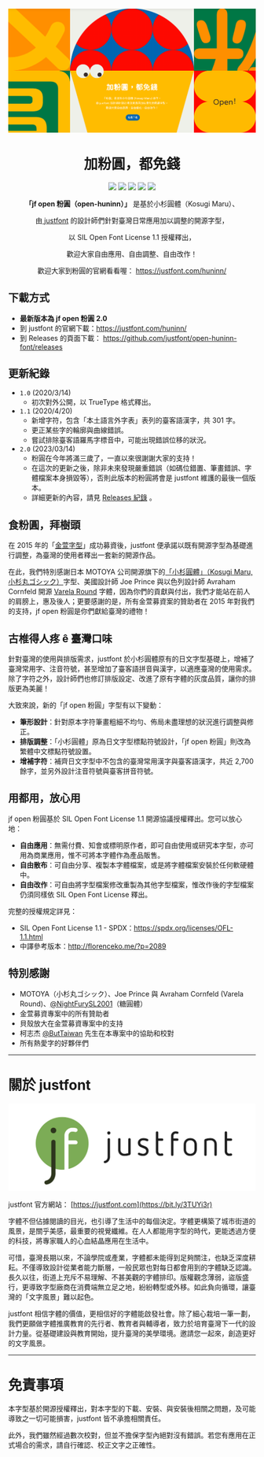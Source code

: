 ![](image/jf-open-huninn-banner.png)

<div align="center">

# 加粉圓，都免錢

![](https://img.shields.io/github/v/release/justfont/open-huninn-font?label=%E6%9C%80%E6%96%B0%E7%89%88%E6%9C%AC&style=flat-square) ![](https://img.shields.io/github/downloads/justfont/open-huninn-font/total?label=總下載數&style=flat-square) ![](https://img.shields.io/github/release-date/justfont/open-huninn-font?label=最後更新&style=flat-square&color=red) ![](https://img.shields.io/github/size/justfont/open-huninn-font/font/jf-openhuninn-2.0.ttf?label=檔案大小&style=flat-square&color=ff69b4) ![](https://img.shields.io/badge/授權方式-OFL%201.1-yellow?style=flat-square)

**「jf open 粉圓（open-huninn）」** 是基於小杉圓體（Kosugi Maru）、

由[ justfont](https://justfont.com) 的設計師們針對臺灣日常應用加以調整的開源字型，

以 SIL Open Font License 1.1 授權釋出，

歡迎大家自由應用、自由調整、自由改作！

歡迎大家到粉圓的官網看看喔： https://justfont.com/huninn/ 

</div>

## 下載方式

- **最新版本為 jf open 粉圓 2.0**
- 到 justfont 的官網下載：https://justfont.com/huninn/
- 到 Releases 的頁面下載： https://github.com/justfont/open-huninn-font/releases


## 更新紀錄

- `1.0` (2020/3/14) 
  - 初次對外公開，以 TrueType 格式釋出。  
- `1.1` (2020/4/20)   
   - 新增字符，包含「本土語言外字表」表列的臺客語漢字，共 301 字。  
   - 更正某些字的輪廓與曲線錯誤。  
   - 嘗試排除臺客語羅馬字標音中，可能出現錯誤位移的狀況。  
- `2.0` (2023/03/14) 
  - 粉圓在今年將滿三歲了，一直以來很謝謝大家的支持！
  - 在這次的更新之後，除非未來發現嚴重錯誤（如碼位錯置、筆畫錯誤、字體檔案本身損毀等），否則此版本的粉圓將會是 justfont 維護的最後一個版本。
  - 詳細更新的內容，請見 [Releases 紀錄](https://github.com/justfont/open-huninn-font/releases) 。

## 食粉圓，拜樹頭

在 2015 年的「[金萱字型](https://justfont.com/jinxuan/)」成功募資後，justfont 便承諾以既有開源字型為基礎進行調整，為臺灣的使用者釋出一套新的開源作品。  

在此，我們特別感謝日本 MOTOYA 公司開源旗下的[「小杉圓體」（Kosugi Maru, 小杉丸ゴシック）](https://github.com/googlefonts/kosugi-maru)字型、美國設計師 Joe Prince 與以色列設計師 Avraham Cornfeld 開源 [Varela Round](https://fonts.google.com/specimen/Varela+Round) 字體，因為你們的貢獻與付出，我們才能站在前人的肩膀上，惠及後人；更要感謝的是，所有金萱募資案的贊助者在 2015 年對我們的支持，jf open 粉圓是你們獻給臺灣的禮物！


## 古椎得人疼 ê 臺灣口味

針對臺灣的使用與排版需求，justfont 於小杉圓體原有的日文字型基礎上，增補了臺灣常用字、注音符號，甚至增加了臺客語拼音與漢字，以適應臺灣的使用需求。除了字符之外，設計師們也修訂排版設定、改進了原有字體的灰度品質，讓你的排版更為美麗！

大致來說，新的「jf open 粉圓」字型有以下變動：

- **筆形設計**：針對原本字符筆畫粗細不均勻、佈局未盡理想的狀況進行調整與修正。
- **排版調整**：「小杉圓體」原為日文字型標點符號設計，「jf open 粉圓」則改為繁體中文標點符號設置。
- **增補字符**：補齊日文字型中不包含的臺灣常用漢字與臺客語漢字，共近 2,700 餘字，並另外設計注音符號與臺客拼音符號。


## 用都用，放心用

jf open 粉圓基於 SIL Open Font License 1.1 開源協議授權釋出。您可以放心地：

- **自由應用**：無需付費、知會或標明原作者，即可自由使用或研究本字型，亦可用為商業應用，惟不可將本字體作為產品販售。
- **自由散布**：可自由分享、複製本字體檔案，或是將字體檔案安裝於任何軟硬體中。  
- **自由改作**：可自由將字型檔案修改重製為其他字型檔案，惟改作後的字型檔案仍須同樣依 SIL Open Font License 釋出。

完整的授權規定詳見：

- SIL Open Font License 1.1 - SPDX：https://spdx.org/licenses/OFL-1.1.html
- 中譯參考版本：http://florenceko.me/?p=2089

## 特別感謝

- MOTOYA（小杉丸ゴシック）、Joe Prince 與 Avraham Cornfeld (Varela Round)、[@NightFurySL2001](https://github.com/NightFurySL2001)（糖圓體）
- 金萱募資專案中的所有贊助者
- 貝殼放大在金萱募資專案中的支持  
- 柯志杰 [@ButTaiwan](https://github.com/ButTaiwan) 先生在本專案中的協助和校對 
- 所有熱愛字的好夥伴們

***

# 關於 justfont

![](image/jf-logo-full-small.jpg)

justfont 官方網站： [https://justfont.com](https://bit.ly/3TUYi3r)

字體不但佔據閱讀的目光，也引導了生活中的每個決定。字體更構築了城市街道的風景，是關乎美感，最重要的視覺纖維。在人人都能用字型的時代，更能透過方便的科技，將專家職人的心血結晶應用在生活中。

可惜，臺灣長期以來，不論學院或產業，字體都未能得到足夠關注，也缺乏深度耕耘。不僅導致設計從業者能力斷層，一般民眾也對每日都會用到的字體缺乏認識。長久以往，街道上充斥不易理解、不甚美觀的字體排印。版權觀念薄弱，盜版盛行，更導致字型廠商在消費端無立足之地，紛紛轉型或外移。如此負向循環，讓臺灣的「文字風景」難以起色。

justfont 相信字體的價值，更相信好的字體能啟發社會。除了細心栽培一筆一劃，我們更願做字體推廣教育的先行者、教育者與輔導者，致力於培育臺灣下一代的設計力量。從基礎建設與教育開始，提升臺灣的美學環境。邀請您一起來，創造更好的文字風景。


***

# 免責事項

本字型基於開源授權釋出，對本字型的下載、安裝、與安裝後相關之問題，及可能導致之一切可能損害，justfont 皆不承擔相關責任。

此外，我們雖然經過數次校對，但並不擔保字型內絕對沒有錯誤。若您有應用在正式場合的需求，請自行確認、校正文字之正確性。
